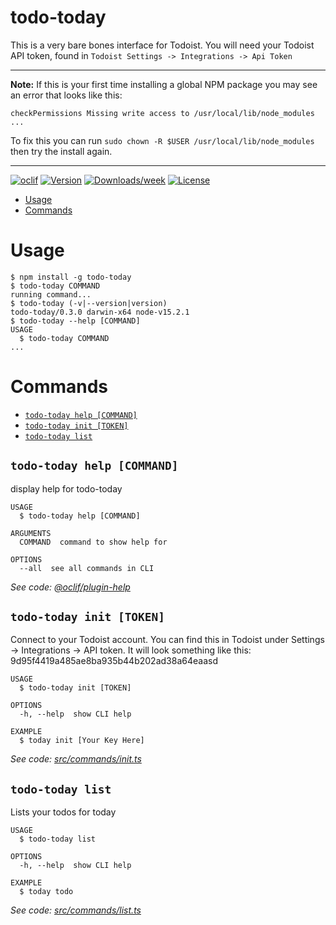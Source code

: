# todo-today

This is a very bare bones interface for Todoist. You will need your Todoist API token, found in `Todoist Settings -> Integrations -> Api Token`

---

**Note:** If this is your first time installing a global NPM package you may see an error that looks like this:

```sh-session
checkPermissions Missing write access to /usr/local/lib/node_modules
...
```

To fix this you can run `sudo chown -R $USER /usr/local/lib/node_modules` then try the install again.

---

[![oclif](https://img.shields.io/badge/cli-oclif-brightgreen.svg)](https://oclif.io)
[![Version](https://img.shields.io/npm/v/todo-today.svg)](https://npmjs.org/package/todo-today)
[![Downloads/week](https://img.shields.io/npm/dw/todo-today.svg)](https://npmjs.org/package/todo-today)
[![License](https://img.shields.io/npm/l/todo-today.svg)](https://github.com/cmlarsen/todo-today/blob/master/package.json)

<!-- toc -->

- [Usage](#usage)
- [Commands](#commands)
<!-- tocstop -->

# Usage

<!-- usage -->

```sh-session
$ npm install -g todo-today
$ todo-today COMMAND
running command...
$ todo-today (-v|--version|version)
todo-today/0.3.0 darwin-x64 node-v15.2.1
$ todo-today --help [COMMAND]
USAGE
  $ todo-today COMMAND
...
```

<!-- usagestop -->

# Commands

<!-- commands -->

- [`todo-today help [COMMAND]`](#todo-today-help-command)
- [`todo-today init [TOKEN]`](#todo-today-init-token)
- [`todo-today list`](#todo-today-list)

## `todo-today help [COMMAND]`

display help for todo-today

```
USAGE
  $ todo-today help [COMMAND]

ARGUMENTS
  COMMAND  command to show help for

OPTIONS
  --all  see all commands in CLI
```

_See code: [@oclif/plugin-help](https://github.com/oclif/plugin-help/blob/v3.2.0/src/commands/help.ts)_

## `todo-today init [TOKEN]`

Connect to your Todoist account. You can find this in Todoist under Settings -> Integrations -> API token. It will look something like this: 9d95f4419a485ae8ba935b44b202ad38a64eaasd

```
USAGE
  $ todo-today init [TOKEN]

OPTIONS
  -h, --help  show CLI help

EXAMPLE
  $ today init [Your Key Here]
```

_See code: [src/commands/init.ts](https://github.com/cmlarsen/todo-today/blob/v0.3.0/src/commands/init.ts)_

## `todo-today list`

Lists your todos for today

```
USAGE
  $ todo-today list

OPTIONS
  -h, --help  show CLI help

EXAMPLE
  $ today todo
```

_See code: [src/commands/list.ts](https://github.com/cmlarsen/todo-today/blob/v0.3.0/src/commands/list.ts)_

<!-- commandsstop -->
